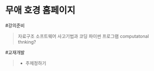 무애 호경 홈페이지
==================

#강의준비
> 자료구조
> 소프트웨어 사고기법과 코딩
    파이썬 프로그램 
    computatonal thnking?


#교재개발
> * 주제정하기
